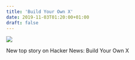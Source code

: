 ```yaml
---
title: 'Build Your Own X'
date: 2019-11-03T01:20:00+01:00
draft: false
---
```


![](https://ifttt.com/images/no_image_card.png)  

New top story on Hacker News: Build Your Own X